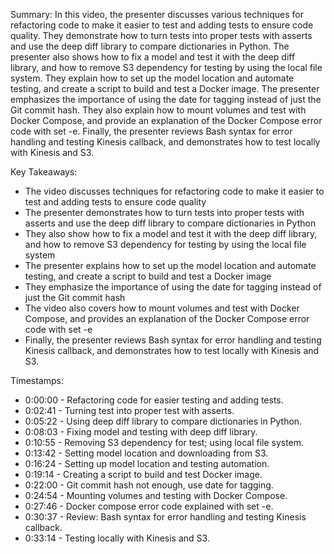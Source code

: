 Summary:
In this video, the presenter discusses various techniques for refactoring code to make it easier to test and adding tests to ensure code quality. They demonstrate how to turn tests into proper tests with asserts and use the deep diff library to compare dictionaries in Python. The presenter also shows how to fix a model and test it with the deep diff library, and how to remove S3 dependency for testing by using the local file system. They explain how to set up the model location and automate testing, and create a script to build and test a Docker image. The presenter emphasizes the importance of using the date for tagging instead of just the Git commit hash. They also explain how to mount volumes and test with Docker Compose, and provide an explanation of the Docker Compose error code with set -e. Finally, the presenter reviews Bash syntax for error handling and testing Kinesis callback, and demonstrates how to test locally with Kinesis and S3.

Key Takeaways:
- The video discusses techniques for refactoring code to make it easier to test and adding tests to ensure code quality
- The presenter demonstrates how to turn tests into proper tests with asserts and use the deep diff library to compare dictionaries in Python
- They also show how to fix a model and test it with the deep diff library, and how to remove S3 dependency for testing by using the local file system
- The presenter explains how to set up the model location and automate testing, and create a script to build and test a Docker image
- They emphasize the importance of using the date for tagging instead of just the Git commit hash
- The video also covers how to mount volumes and test with Docker Compose, and provides an explanation of the Docker Compose error code with set -e
- Finally, the presenter reviews Bash syntax for error handling and testing Kinesis callback, and demonstrates how to test locally with Kinesis and S3.

Timestamps:
- 0:00:00 - Refactoring code for easier testing and adding tests.
- 0:02:41 - Turning test into proper test with asserts.
- 0:05:22 - Using deep diff library to compare dictionaries in Python.
- 0:08:03 - Fixing model and testing with deep diff library.
- 0:10:55 - Removing S3 dependency for test; using local file system.
- 0:13:42 - Setting model location and downloading from S3.
- 0:16:24 - Setting up model location and testing automation.
- 0:19:14 - Creating a script to build and test Docker image.
- 0:22:00 - Git commit hash not enough, use date for tagging.
- 0:24:54 - Mounting volumes and testing with Docker Compose.
- 0:27:46 - Docker compose error code explained with set -e.
- 0:30:37 - Review: Bash syntax for error handling and testing Kinesis callback.
- 0:33:14 - Testing locally with Kinesis and S3.